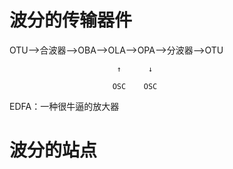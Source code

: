 # 波分的传输器件

OTU——&gt;合波器——&gt;OBA——&gt;OLA——&gt;OPA——&gt;分波器——&gt;OTU

```
                        ↑      ↓

                       OSC    OSC
```

EDFA：一种很牛逼的放大器





# 波分的站点



